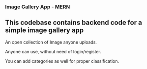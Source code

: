 ### Image Gallery App - MERN

This codebase contains backend code for a simple image gallery app
-
An open collection of Image anyone uploads.

Anyone can use, without need of login/register.


You can add categories as well for proper classification.
